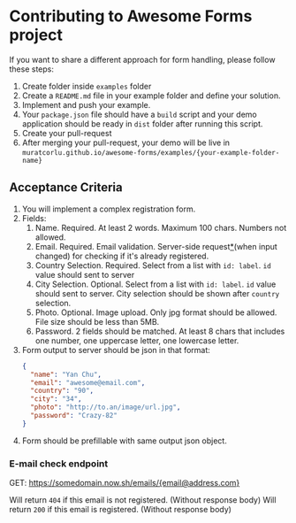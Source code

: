 # Contributing to Awesome Forms project

If you want to share a different approach for form handling, please follow these steps:

1. Create folder inside `examples` folder
1. Create a `README.md` file in your example folder and define your solution.
1. Implement and push your example.
1. Your `package.json` file should have a `build` script and your demo application should be ready in `dist` folder after running this script.
1. Create your pull-request
1. After merging your pull-request, your demo will be live in `muratcorlu.github.io/awesome-forms/examples/{your-example-folder-name}`

## Acceptance Criteria

1. You will implement a complex registration form.
1. Fields:
    1. Name. Required. At least 2 words. Maximum 100 chars. Numbers not allowed.
    1. Email. Required. Email validation. Server-side request[*](#e-mail-check-endpoint)(when input changed) for checking if it's already registered.
    1. Country Selection. Required. Select from a list with `id: label`. `id` value should sent to server
    1. City Selection. Optional. Select from a list with `id: label`. `id` value should sent to server. City selection should be shown after `country` selection.
    1. Photo. Optional. Image upload. Only jpg format should be allowed. File size should be less than 5MB.
    1. Password. 2 fields should be matched. At least 8 chars that includes one number, one uppercase letter, one lowercase letter.
1. Form output to server should be json in that format:
    ```json
    {
      "name": "Yan Chu",
      "email": "awesome@email.com",
      "country": "90",
      "city": "34",
      "photo": "http://to.an/image/url.jpg",
      "password": "Crazy-82"
    }
    ```
1. Form should be prefillable with same output json object.

### E-mail check endpoint

GET: https://somedomain.now.sh/emails/{email@address.com}

Will return `404` if this email is not registered. (Without response body)
Will return `200` if this email is registered. (Without response body)
